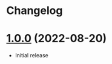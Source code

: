 # Changelog

# [1.0.0] (2022-08-20)

- Initial release

[1.0.0]: https://github.com/fstreicher/folding-decorators/releases/tag/1.0.0
